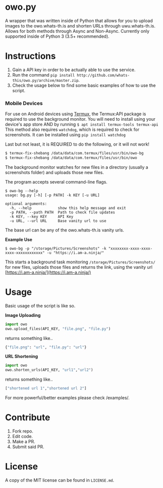 # owo.py

A wrapper that was written inside of Python that allows for you to upload images to the owo.whats-th.is and shorten URLs through uwu.whats-th.is. Allows for both methods through Async and Non-Async. Currently only supported inside of Python 3 (3.5+ recommended).

# Instructions

1. Gain a API key in order to be actually able to use the service.
2. Run the command `pip install http://github.com/whats-this/owo.py/archive/master.zip`.
3. Check the usage below to find some basic examples of how to use the script.

### Mobile Devices

For use on Android devices using [Termux](https://termux.com/), the Termux:API package is required to use the background monitor.
You will need to install using your device's app store AND by running `$ apt install termux-tools termux-api`
This method also requires `watchdog`, which is required to check for screenshots.
It can be installed using `pip install watchdog`

Last but not least, it is REQUIRED to do the following, or it will not work!

```bash
$ termux-fix-shebang /data/data/com.termux/files/usr/bin/owo-bg
$ termux-fix-shebang /data/data/com.termux/files/usr/bin/owo
```

The background monitor watches for new files in a directory (usually a screenshots folder) and uploads those new files.

The program accepts several command-line flags.

```
$ owo-bg --help
usage: bg.py [-h] [-p PATH] -k KEY [-u URL]

optional arguments:
  -h, --help            show this help message and exit
  -p PATH, --path PATH  Path to check file updates
  -k KEY, --key KEY     API Key
  -u URL, --url URL     Base vanity url to use
```

The base url can be any of the owo.whats-th.is vanity urls.

**Example Use**

`$ owo-bg -p "/storage/Pictures/Screenshots" -k "xxxxxxxx-xxxx-xxxx-xxxx-xxxxxxxxxxxx" -u "https://i.am-a.ninja/"`

This starts a background task monitoring `/storage/Pictures/Screenshots/` for new files, uploads those files and returns the link, using the vanity url [https://i.am-a.ninja/](https://i.am-a.ninja/)


# Usage

Basic usage of the script is like so.

**Image Uploading**

```python
import owo
owo.upload_files(API_KEY, "file.png", "file.py")
```

returns something like..

```python
{"file.png": "url", "file.py": "url"}
```

**URL Shortening**

```python
import owo
owo.shorten_urls(API_KEY, "url1","url2")
```

returns something like..

```python
["shortened url 1","shortened url 2"]
```


For more powerful/better examples please check /examples/.

# Contribute

1. Fork repo.
2. Edit code.
3. Make a PR.
4. Submit said PR.

# License

A copy of the MIT license can be found in `LICENSE.md`.